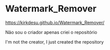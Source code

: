 # Watermark_Remover

https://kirkdesu.github.io/Watermark_Remover/

Não sou o criador apenas criei o repositório

I'm not the creator, I just created the repository
